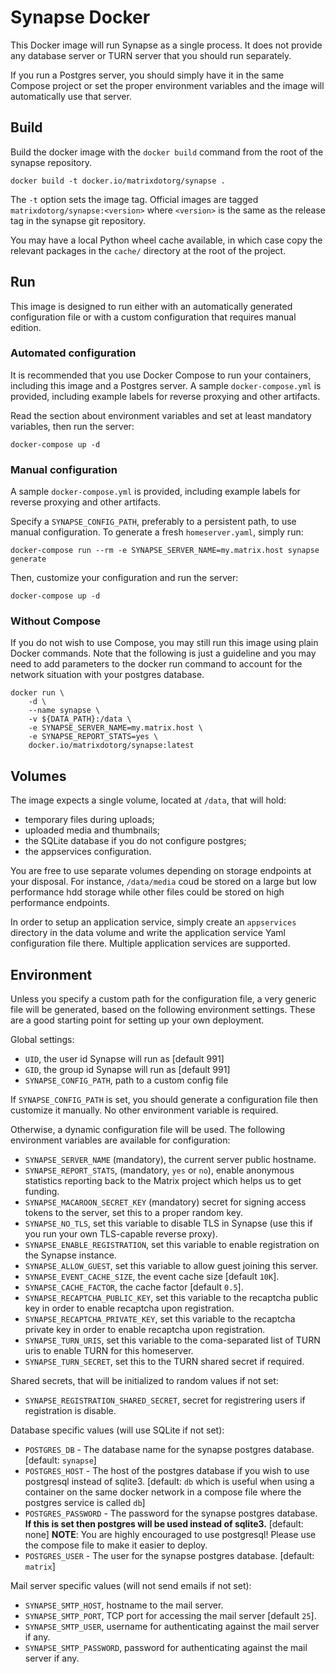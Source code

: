 # Synapse Docker

This Docker image will run Synapse as a single process. It does not provide any
database server or TURN server that you should run separately.

If you run a Postgres server, you should simply have it in the same Compose
project or set the proper environment variables and the image will automatically
use that server.

## Build

Build the docker image with the `docker build` command from the root of the synapse repository.

```
docker build -t docker.io/matrixdotorg/synapse .
```

The `-t` option sets the image tag. Official images are tagged `matrixdotorg/synapse:<version>` where `<version>` is the same as the release tag in the synapse git repository.

You may have a local Python wheel cache available, in which case copy the relevant packages in the ``cache/`` directory at the root of the project.

## Run

This image is designed to run either with an automatically generated configuration
file or with a custom configuration that requires manual edition.

### Automated configuration

It is recommended that you use Docker Compose to run your containers, including
this image and a Postgres server. A sample ``docker-compose.yml`` is provided,
including example labels for reverse proxying and other artifacts.

Read the section about environment variables and set at least mandatory variables,
then run the server:

```
docker-compose up -d
```

### Manual configuration

A sample ``docker-compose.yml`` is provided, including example labels for
reverse proxying and other artifacts.

Specify a ``SYNAPSE_CONFIG_PATH``, preferably to a persistent path,
to use manual configuration. To generate a fresh ``homeserver.yaml``, simply run:

```
docker-compose run --rm -e SYNAPSE_SERVER_NAME=my.matrix.host synapse generate
```

Then, customize your configuration and run the server:

```
docker-compose up -d
```

### Without Compose

If you do not wish to use Compose, you may still run this image using plain
Docker commands. Note that the following is just a guideline and you may need
to add parameters to the docker run command to account for the network situation
with your postgres database.

```
docker run \
    -d \
    --name synapse \
    -v ${DATA_PATH}:/data \
    -e SYNAPSE_SERVER_NAME=my.matrix.host \
    -e SYNAPSE_REPORT_STATS=yes \
    docker.io/matrixdotorg/synapse:latest
```

## Volumes

The image expects a single volume, located at ``/data``, that will hold:

* temporary files during uploads;
* uploaded media and thumbnails;
* the SQLite database if you do not configure postgres;
* the appservices configuration.

You are free to use separate volumes depending on storage endpoints at your
disposal. For instance, ``/data/media`` coud be stored on a large but low
performance hdd storage while other files could be stored on high performance
endpoints.

In order to setup an application service, simply create an ``appservices``
directory in the data volume and write the application service Yaml
configuration file there. Multiple application services are supported.

## Environment

Unless you specify a custom path for the configuration file, a very generic
file will be generated, based on the following environment settings.
These are a good starting point for setting up your own deployment.

Global settings:

* ``UID``, the user id Synapse will run as [default 991]
* ``GID``, the group id Synapse will run as [default 991]
* ``SYNAPSE_CONFIG_PATH``, path to a custom config file

If ``SYNAPSE_CONFIG_PATH`` is set, you should generate a configuration file
then customize it manually. No other environment variable is required.

Otherwise, a dynamic configuration file will be used. The following environment
variables are available for configuration:

* ``SYNAPSE_SERVER_NAME`` (mandatory), the current server public hostname.
* ``SYNAPSE_REPORT_STATS``, (mandatory, ``yes`` or ``no``), enable anonymous
  statistics reporting back to the Matrix project which helps us to get funding.
* ``SYNAPSE_MACAROON_SECRET_KEY`` (mandatory) secret for signing access tokens
  to the server, set this to a proper random key.
* ``SYNAPSE_NO_TLS``, set this variable to disable TLS in Synapse (use this if
  you run your own TLS-capable reverse proxy).
* ``SYNAPSE_ENABLE_REGISTRATION``, set this variable to enable registration on
  the Synapse instance.
* ``SYNAPSE_ALLOW_GUEST``, set this variable to allow guest joining this server.
* ``SYNAPSE_EVENT_CACHE_SIZE``, the event cache size [default `10K`].
* ``SYNAPSE_CACHE_FACTOR``, the cache factor [default `0.5`].
* ``SYNAPSE_RECAPTCHA_PUBLIC_KEY``, set this variable to the recaptcha public
  key in order to enable recaptcha upon registration.
* ``SYNAPSE_RECAPTCHA_PRIVATE_KEY``, set this variable to the recaptcha private
  key in order to enable recaptcha upon registration.
* ``SYNAPSE_TURN_URIS``, set this variable to the coma-separated list of TURN
  uris to enable TURN for this homeserver.
* ``SYNAPSE_TURN_SECRET``, set this to the TURN shared secret if required.

Shared secrets, that will be initialized to random values if not set:

* ``SYNAPSE_REGISTRATION_SHARED_SECRET``, secret for registrering users if
  registration is disable.

Database specific values (will use SQLite if not set):

* `POSTGRES_DB` - The database name for the synapse postgres database. [default: `synapse`]
* `POSTGRES_HOST` - The host of the postgres database if you wish to use postgresql instead of sqlite3. [default: `db` which is useful when using a container on the same docker network in a compose file where the postgres service is called `db`]
* `POSTGRES_PASSWORD` - The password for the synapse postgres database. **If this is set then postgres will be used instead of sqlite3.** [default: none] **NOTE**: You are highly encouraged to use postgresql! Please use the compose file to make it easier to deploy.
* `POSTGRES_USER` - The user for the synapse postgres database. [default: `matrix`]

Mail server specific values (will not send emails if not set):

* ``SYNAPSE_SMTP_HOST``, hostname to the mail server.
* ``SYNAPSE_SMTP_PORT``, TCP port for accessing the mail server [default ``25``].
* ``SYNAPSE_SMTP_USER``, username for authenticating against the mail server if any.
* ``SYNAPSE_SMTP_PASSWORD``, password for authenticating against the mail server if any.
